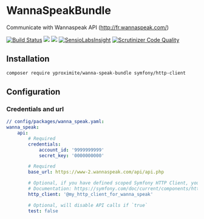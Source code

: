 # WannaSpeakBundle
Communicate with Wannaspeak API (http://fr.wannaspeak.com/)

[![Build Status](https://travis-ci.com/Yproximite/YproxMessagesBundle.svg?token=pNBs2oaRpfxdyhqWf28h&branch=master)](https://travis-ci.com/Yproximite/YproxMessagesBundle)
![](https://img.shields.io/badge/php->%207.3-blue)
![](https://img.shields.io/badge/Symfony-%5E4.3-blue)
[![SensioLabsInsight](https://insight.sensiolabs.com/projects/bfac8ac4-0f50-408d-8652-4b36738f94ee/small.png)](https://insight.sensiolabs.com/projects/bfac8ac4-0f50-408d-8652-4b36738f94ee) [![Scrutinizer Code Quality](https://scrutinizer-ci.com/g/Yproximite/WannaSpeakBundle/badges/quality-score.png?b=master)](https://scrutinizer-ci.com/g/Yproximite/WannaSpeakBundle/?branch=master)

## Installation

```bash
composer require yproximite/wanna-speak-bundle symfony/http-client
```

## Configuration

### Credentials and url

``` yaml
// config/packages/wanna_speak.yaml:
wanna_speak:
    api:
        # Required
        credentials:
            account_id: '9999999999'
            secret_key: '0000000000'

        # Required
        base_url: https://www-2.wannaspeak.com/api/api.php

        # Optional, if you have defined scoped Symfony HTTP Client, you can use it here.
        # Documentation: https://symfony.com/doc/current/components/http_client.html#configuration
        http_client: '@my_http_client_for_wanna_speak'

        # Optional, will disable API calls if `true`
        test: false
```

